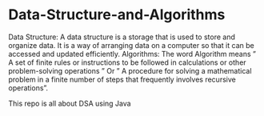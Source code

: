# Data-Structure-and-Algorithms
Data Structure: A data structure is a storage that is used to store and organize data. It is a way of arranging data on a computer so that it can be accessed and updated efficiently.
Algorithms: The word Algorithm means ” A set of finite rules or instructions to be followed in calculations or other problem-solving operations ” Or ” A procedure for solving a mathematical problem in a finite number of steps that frequently involves recursive operations”.

This repo is all about DSA using Java
